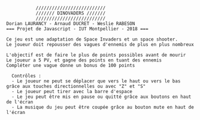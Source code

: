                //////////////////////////
               /////// DINOVADERS ///////                                       
               //////////////////////////
    Dorian LAURANCY - Arnaud DUCRET - Weslie RABESON
    === Projet de Javascript - IUT Montpellier - 2018 ===

    Ce jeu est une adaptation de Space Invaders et un space shooter.
    Le joueur doit repousser des vagues d'ennemis de plus en plus nombreux

    L'objectif est de faire le plus de points possibles avant de mourir
    Le joueur a 5 PV, et gagne des points en tuant des ennemis
    Compléter une vague donne un bonus de 100 points

      Contrôles :
      - Le joueur ne peut se déplacer que vers le haut ou vers le bas grâce aux touches directionnelles ou avec "Z" et "S"     
      - Le joueur peut tirer avec la barre d'espace
      - Le jeu peut être mis en pause ou quitté grâce aux boutons en haut de l'écran
      - La musique du jeu peut être coupée grâce au bouton mute en haut de l'écran
